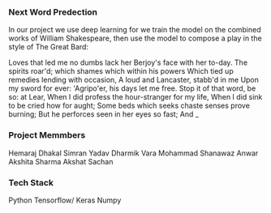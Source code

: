 ### Next Word Predection

In our project we use deep learning for we train the model on the combined works of William Shakespeare, then use the model to compose a play in the style of The Great Bard:

Loves that led me no dumbs lack her Berjoy's face with her to-day.
The spirits roar'd; which shames which within his powers Which tied up remedies lending with occasion,
A loud and Lancaster, stabb'd in me Upon my sword for ever: 'Agripo'er, his days let me free. Stop it of that word,
be so: at Lear, When I did profess the hour-stranger for my life, When I did sink to be cried how for aught;
Some beds which seeks chaste senses prove burning; But he perforces seen in her eyes so fast; And _

### Project Memmbers
Hemaraj Dhakal
Simran Yadav
Dharmik Vara
Mohammad Shanawaz Anwar
Akshita Sharma
Akshat Sachan

### Tech Stack
Python
Tensorflow/ Keras
Numpy

